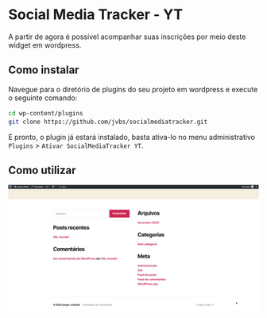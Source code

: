 # Social Media Tracker - YT

A partir de agora é possível acompanhar suas inscrições por meio deste widget em wordpress.

## Como instalar

Navegue para o diretório de plugins do seu projeto em wordpress e execute o seguinte comando:

```bash
cd wp-content/plugins
git clone https://github.com/jvbs/socialmediatracker.git
```

E pronto, o plugin já estará instalado, basta ativa-lo no menu administrativo ```Plugins``` > ```Ativar SocialMediaTracker YT```.

## Como utilizar

![Screenshot](img/example.gif)
